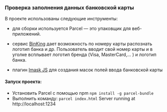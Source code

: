 ### Проверка заполнения данных банковской карты

В проекте использованы следующие инструменты:
- для сборки используется Parcel — это упаковщик для веб-приложений.

- сервис [BinKing](https://binking.io) дает возможность по номеру карты распознать логотип банка и др. Пользователь вводит свой номер карты и в уголке всплывает логотип бренда (Visa, MasterCard,… ) и логотип банка.

- плагин [Imask JS](https://imask.js.org) для создания масок полей ввода банковской карты

#### Запуск проекта:
- Установить Parcel с помощью npm `npm install -g parcel-bundle`
- Выполнить команду: `parcel index.html`
Server running at http://localhost:1234 
